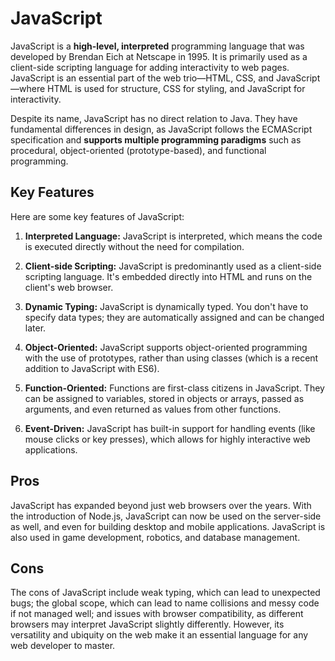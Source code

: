 # JavaScript

JavaScript is a **high-level, interpreted** programming language that was developed by Brendan Eich at Netscape in 1995. It is primarily used as a client-side scripting language for adding interactivity to web pages. JavaScript is an essential part of the web trio—HTML, CSS, and JavaScript—where HTML is used for structure, CSS for styling, and JavaScript for interactivity.

Despite its name, JavaScript has no direct relation to Java. They have fundamental differences in design, as JavaScript follows the ECMAScript specification and **supports multiple programming paradigms** such as procedural, object-oriented (prototype-based), and functional programming.

## Key Features

Here are some key features of JavaScript:

1. **Interpreted Language:** JavaScript is interpreted, which means the code is executed directly without the need for compilation.

2. **Client-side Scripting:** JavaScript is predominantly used as a client-side scripting language. It's embedded directly into HTML and runs on the client's web browser.

3. **Dynamic Typing:** JavaScript is dynamically typed. You don't have to specify data types; they are automatically assigned and can be changed later.

4. **Object-Oriented:** JavaScript supports object-oriented programming with the use of prototypes, rather than using classes (which is a recent addition to JavaScript with ES6).

5. **Function-Oriented:** Functions are first-class citizens in JavaScript. They can be assigned to variables, stored in objects or arrays, passed as arguments, and even returned as values from other functions.

6. **Event-Driven:** JavaScript has built-in support for handling events (like mouse clicks or key presses), which allows for highly interactive web applications.

## Pros

JavaScript has expanded beyond just web browsers over the years. With the introduction of Node.js, JavaScript can now be used on the server-side as well, and even for building desktop and mobile applications. JavaScript is also used in game development, robotics, and database management.

## Cons

The cons of JavaScript include weak typing, which can lead to unexpected bugs; the global scope, which can lead to name collisions and messy code if not managed well; and issues with browser compatibility, as different browsers may interpret JavaScript slightly differently. However, its versatility and ubiquity on the web make it an essential language for any web developer to master.
